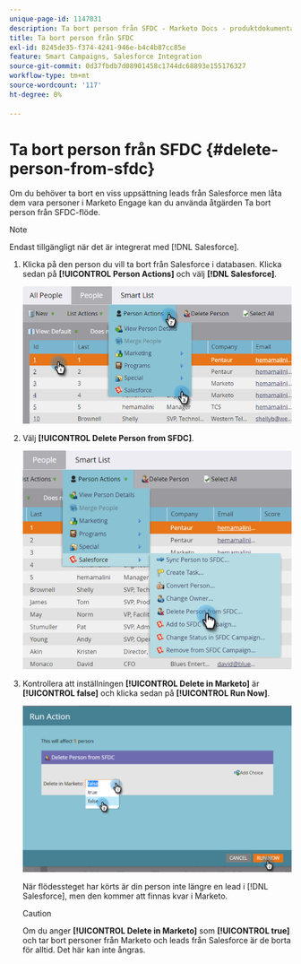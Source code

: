 ```yaml
---
unique-page-id: 1147031
description: Ta bort person från SFDC - Marketo Docs - produktdokumentation
title: Ta bort person från SFDC
exl-id: 8245de35-f374-4241-946e-b4c4b87cc85e
feature: Smart Campaigns, Salesforce Integration
source-git-commit: 0d37fbdb7d08901458c1744dc68893e155176327
workflow-type: tm+mt
source-wordcount: '117'
ht-degree: 0%

---
```


# Ta bort person från SFDC {#delete-person-from-sfdc}

Om du behöver ta bort en viss uppsättning leads från Salesforce men låta dem vara personer i Marketo Engage kan du använda åtgärden Ta bort person från SFDC-flöde.

>[!NOTE]
>
>Endast tillgängligt när det är integrerat med [!DNL Salesforce].

1. Klicka på den person du vill ta bort från Salesforce i databasen. Klicka sedan på **[!UICONTROL Person Actions]** och välj **[!DNL Salesforce]**.

   ![](assets/delete-person-from-sfdc-1.png)

1. Välj **[!UICONTROL Delete Person from SFDC]**.

   ![](assets/delete-person-from-sfdc-2.png)

1. Kontrollera att inställningen **[!UICONTROL Delete in Marketo]** är **[!UICONTROL false]** och klicka sedan på **[!UICONTROL Run Now]**.

   ![](assets/delete-person-from-sfdc-3.png)

   När flödessteget har körts är din person inte längre en lead i [!DNL Salesforce], men den kommer att finnas kvar i Marketo.

   >[!CAUTION]
   >
   >Om du anger **[!UICONTROL Delete in Marketo]** som **[!UICONTROL true]** och tar bort personer från Marketo och leads från Salesforce är de borta för alltid. Det här kan inte ångras.
